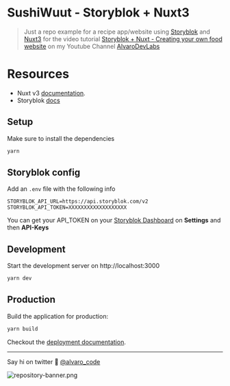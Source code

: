 # SushiWuut - Storyblok + Nuxt3

> Just a repo example for a recipe app/website using [Storyblok](https://www.storyblok.com/) and [Nuxt3](https://v3.nuxtjs.org/) for the video tutorial [Storyblok + Nuxt - Creating your own food website]() on my Youtube Channel [AlvaroDevLabs](https://www.youtube.com/channel/UC6D2KveNVcuuPqOKp0YWO3w)

# Resources

- Nuxt v3 [documentation](https://v3.nuxtjs.org).
- Storyblok [docs](https://www.storyblok.com/docs)

## Setup

Make sure to install the dependencies

```bash
yarn
```

## Storyblok config

Add an `.env` file with the following info

```
STORYBLOK_API_URL=https://api.storyblok.com/v2
STORYBLOK_API_TOKEN=XXXXXXXXXXXXXXXXXXX
```

You can get your API_TOKEN on your [Storyblok Dashboard](https://app.storyblok.com/) on **Settings** and then **API-Keys**

## Development

Start the development server on http://localhost:3000

```bash
yarn dev
```

## Production

Build the application for production:

```bash
yarn build
```

Checkout the [deployment documentation](https://v3.nuxtjs.org/docs/deployment).

---

Say hi on twitter 👋 [@alvaro_code](https://twitter.com/alvaro_code)

![repository-banner.png](https://res.cloudinary.com/alvarosaburido/image/upload/v1564929632/as-readme-banner_tqdgrx.png)
